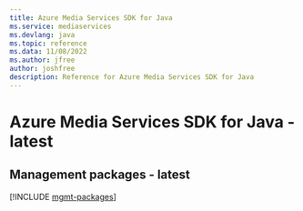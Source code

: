 ```yaml
---
title: Azure Media Services SDK for Java
ms.service: mediaservices
ms.devlang: java
ms.topic: reference
ms.data: 11/08/2022
ms.author: jfree
author: joshfree
description: Reference for Azure Media Services SDK for Java
---
```

# Azure Media Services SDK for Java - latest

## Management packages - latest
[!INCLUDE [mgmt-packages](media-services-mgmt-index.md)]